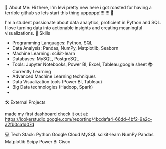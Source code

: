💫 About Me:
Hi there, I'm levi pretty new here i got roasted for having a terrible github so lets start this thing upppppp!!!!!!!! 👋

I'm a student passionate about data analytics, proficient in Python and SQL. I love turning data into actionable insights and creating meaningful visualizations.
🌟 Skills
- Programming Languages: Python, SQL
- Data Analysis: Pandas, NumPy, Matplotlib, Seaborn
- Machine Learning: scikit-learn
- Databases: MySQL, PostgreSQL
- Tools: Jupyter Notebooks, Power BI, Excel, Tableau,google sheet
📚 Currently Learning
- Advanced Machine Learning techniques
- Data Visualization tools (Power BI, Tableau)
- Big Data technologies (Hadoop, Spark)
- 
🛠️ External Projects

made my first dashboard check it out at: https://lookerstudio.google.com/reporting/4bcdafa4-66dd-4bf2-9a2c-a2fb0ca1d07d

💻 Tech Stack:
Python Google Cloud MySQL scikit-learn NumPy Pandas Matplotlib Scipy Power Bi Cisco
